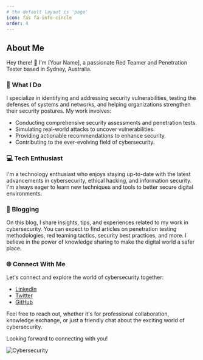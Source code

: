 ```yaml
---
# the default layout is 'page'
icon: fas fa-info-circle
order: 4
---
```

## About Me

Hey there! 👋 I'm [Your Name], a passionate Red Teamer and Penetration Tester based in Sydney, Australia.

### 🚀 What I Do

I specialize in identifying and addressing security vulnerabilities, testing the defenses of systems and networks, and helping organizations strengthen their security postures. My work involves:

- Conducting comprehensive security assessments and penetration tests.
- Simulating real-world attacks to uncover vulnerabilities.
- Providing actionable recommendations to enhance security.
- Contributing to the ever-evolving field of cybersecurity.

### 💻 Tech Enthusiast

I'm a technology enthusiast who enjoys staying up-to-date with the latest advancements in cybersecurity, ethical hacking, and information security. I'm always eager to learn new techniques and tools to better secure digital environments.

### 📝 Blogging

On this blog, I share insights, tips, and experiences related to my work in cybersecurity. You can expect to find articles on penetration testing methodologies, red teaming tactics, security best practices, and more. I believe in the power of knowledge sharing to make the digital world a safer place.

### 🌐 Connect With Me

Let's connect and explore the world of cybersecurity together:

- [LinkedIn](https://www.linkedin.com/in/your-profile)
- [Twitter](https://twitter.com/your-handle)
- [GitHub](https://github.com/your-username)

Feel free to reach out, whether it's for professional collaboration, knowledge exchange, or just a friendly chat about the exciting world of cybersecurity.

Looking forward to connecting with you!

![Cybersecurity](path-to-your-profile-image.jpg)
